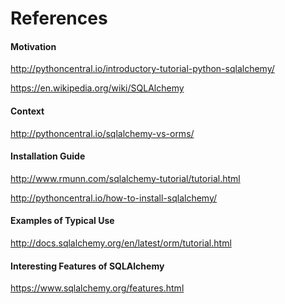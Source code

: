 <h1> References </h1>

<h4> Motivation </h4>

http://pythoncentral.io/introductory-tutorial-python-sqlalchemy/

https://en.wikipedia.org/wiki/SQLAlchemy

<h4> Context </h4>

http://pythoncentral.io/sqlalchemy-vs-orms/ 

<h4> Installation Guide </h4>

http://www.rmunn.com/sqlalchemy-tutorial/tutorial.html

http://pythoncentral.io/how-to-install-sqlalchemy/

<h4> Examples of Typical Use </h4>

http://docs.sqlalchemy.org/en/latest/orm/tutorial.html

<h4> Interesting Features of SQLAlchemy </h4>

https://www.sqlalchemy.org/features.html
